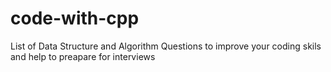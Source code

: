 # code-with-cpp
List of Data Structure and Algorithm Questions to improve your coding skils and help to preapare for interviews
